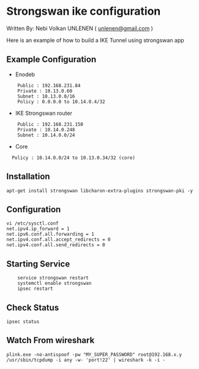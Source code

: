 # Strongswan ike configuration

Written By: Nebi Volkan UNLENEN ( unlenen@gmail.com ) 

Here is an example of how to build a IKE Tunnel using strongswan app

## Example Configuration

- Enodeb 
```
    Public : 192.168.231.84
    Private : 10.13.0.60
    Subnet : 10.13.0.0/16
    Policy : 0.0.0.0 to 10.14.0.4/32
```
- IKE Strongswan router
```
    Public : 192.168.231.150
    Private : 10.14.0.248
    Subnet : 10.14.0.0/24  
```
- Core
```
  Policy : 10.14.0.0/24 to 10.13.0.34/32 (core)
```

## Installation
```
apt-get install strongswan libcharon-extra-plugins strongswan-pki -y
```

## Configuration
```
vi /etc/sysctl.conf
net.ipv4.ip_forward = 1
net.ipv6.conf.all.forwarding = 1
net.ipv4.conf.all.accept_redirects = 0
net.ipv4.conf.all.send_redirects = 0

```
## Starting Service
```
    service strongswan restart
    systemctl enable strongswan
    ipsec restart
```

## Check Status
```
ipsec status
```

## Watch From wireshark 
```
plink.exe -no-antispoof -pw "MY_SUPER_PASSWORD" root@192.168.x.y /usr/sbin/tcpdump -i any -w- 'port!22' | wireshark -k -i -
```
